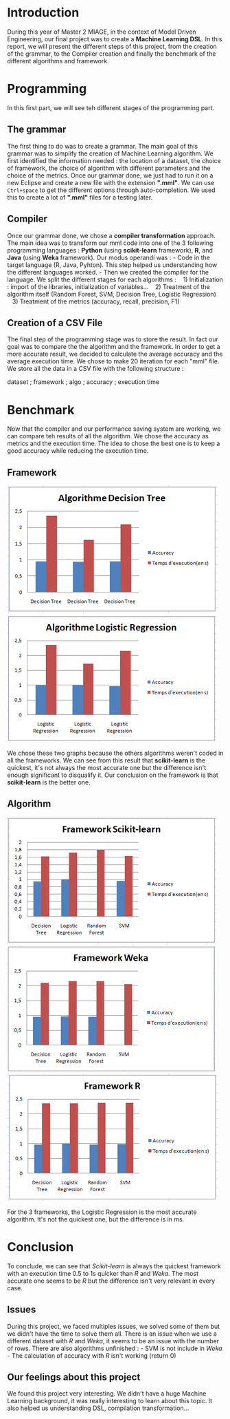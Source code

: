 # Introduction
During this year of Master 2 MIAGE, in the context of Model Driven Engineering, our final project was to create a **Machine Learning DSL**. In this report, we will present the different steps of this project, from the creation of the grammar, to the Compiler creation and finally the benchmark of the different algorithms and framework.

# Programming 
In this first part, we will see teh different stages of the programming part. 
## The grammar 
The first thing to do was to create a grammar. The main goal of this grammar was to simplify the creation of Machine Learning algorithm. We first identified the information needed : the location of a dataset, the choice of framework, the choice of algorithm with different parameters and the choice of the metrics. Once our grammar done, we just had to run it on a new Eclipse and create a new file with the extension **".mml"**. We can use `Ctrl+space` to get the different options through auto-completion. 
We used this to create a lot of **".mml"** files for a testing later. 

## Compiler
Once our grammar done, we chose a **compiler transformation** approach. The main idea was to transform our mml code into one of the 3 following programming languages : **Python** (using **scikit-learn** framework), **R**, and **Java** (using **Weka** framework). 
Our modus operandi was : 
	- Code in the target language (R, Java, Pyhton). This step helped us understanding how the different languages worked. 
	- Then we created the compiler for the language. We split the different stages for each algorithms : 
&nbsp;&nbsp;&nbsp;1) Initialization : import of the libraries, initialization of variables...
&nbsp;&nbsp;&nbsp;2) Treatment of the algorithm itself (Random Forest, SVM, Decision Tree, Logistic Regression)
&nbsp;&nbsp;&nbsp;3) Treatment of the metrics (accuracy, recall, precision, F1)



## Creation of a CSV File 
The final step of the programming stage was to store the result. In fact our goal was to compare the the algorithm and the framework. In order to get a more accurate result, we decided to calculate the average accuracy and the average execution time. We chose to make 20 iteration for each "mml" file. 
We store all the data in a CSV file with the following structure :
 
dataset ; framework ; algo ; accuracy ; execution time
 

# Benchmark
Now that the compiler and our performance saving system are working, we can compare teh results of all the algorithm. We chose the accuracy as metrics and the execution time. The idea to chose the best one is to keep a good accuracy while reducing the execution time. 
## Framework
![algo Decision Tree](https://github.com/DjangoBK/MML-classification/blob/master/capture_Histogramme/algo_DT.PNG)
![algo Logistic Regression](https://github.com/DjangoBK/MML-classification/blob/master/capture_Histogramme/algo_LR.PNG)

We chose these two graphs because the others algorithms weren't coded in all the frameworks. We can see from this result that **scikit-learn** is the quickest, it's not always the most accurate one but the difference isn't enough significant to disqualify it. 
Our conclusion on the framework is that **scikit-learn** is the better one.
## Algorithm
![framework scitkit](https://github.com/DjangoBK/MML-classification/blob/master/capture_Histogramme/framework_Scikit-learn.PNG)
![framework weka](https://github.com/DjangoBK/MML-classification/blob/master/capture_Histogramme/framework_Weka.PNG)
![framework R](https://github.com/DjangoBK/MML-classification/blob/master/capture_Histogramme/framework_R.PNG)

For the 3 frameworks, the Logistic Regression is the most accurate algorithm. It's not the quickest one, but the difference is in ms.
# Conclusion
To conclude, we can see that *Scikit-learn* is always the quickest framework with an execution time 0.5 to 1s quicker than *R* and *Weka*. The most accurate one seems to be *R* but the difference isn't very relevant in every case. 
## Issues 
During this project, we faced multiples issues, we solved some of them but we didn't have the time to solve them all. 
There is an issue when we use a different dataset with *R* and *Weka*, it seems to be an issue with the number of rows. 
There are also algorithms unfinished : 
	- SVM is not include in *Weka* 
	- The calculation of accuracy with *R* isn't working (return 0)

## Our feelings about this project
We found this project very interesting. We didn't have a huge Machine Learning background, it was really interesting to learn about this topic. It also helped us understanding DSL, compilation transformation...